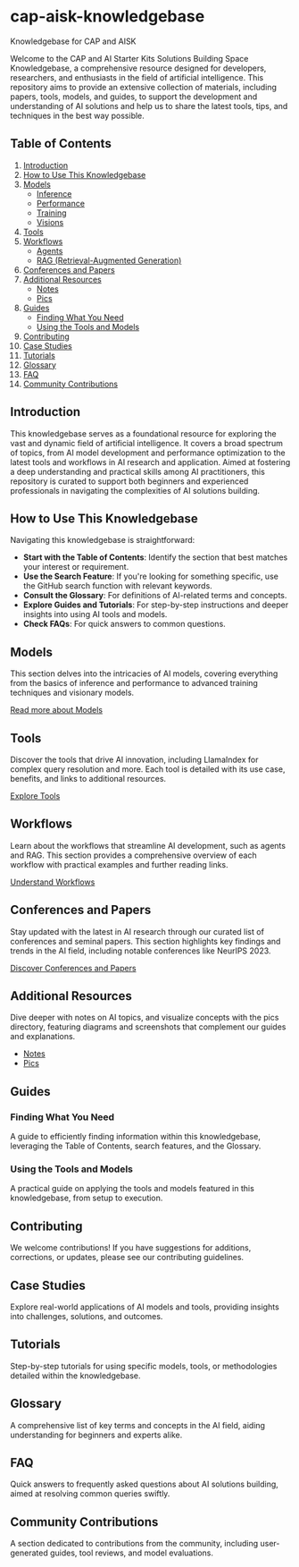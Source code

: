 ---
---

# cap-aisk-knowledgebase
Knowledgebase for CAP and AISK

Welcome to the CAP and AI Starter Kits Solutions Building Space Knowledgebase, a comprehensive resource designed for developers, researchers, and enthusiasts in the field of artificial intelligence. This repository aims to provide an extensive collection of materials, including papers, tools, models, and guides, to support the development and understanding of AI solutions and help us to share the latest tools, tips, and techniques in the best way possible.

## Table of Contents

1. [Introduction](./_01_Introduction/README.md)
2. [How to Use This Knowledgebase](./_02_HowToUseThisKnowledgebase/README.md)
3. [Models](./_03_Models/README.md)
   - [Inference](_03_Models/_01_Inference.md)
   - [Performance](_03_Models/_02_Performance.md)
   - [Training](_03_Models/_03_Training.md)
   - [Visions](_03_Models/_04_Visions.md)
4. [Tools](./_04_Tools/README.md)
5. [Workflows](./_05_Workflows/README.md)
   - [Agents](_05_Workflows/_01_Agents.md)
   - [RAG (Retrieval-Augmented Generation)](_05_Workflows/_02_RAG.md)
6. [Conferences and Papers](./_06_ConferencesAndPapers/README.md)
7. [Additional Resources](./_07_AdditionalResources/README.md)
   - [Notes](_07_AdditionalResources/_01_Notes.md)
   - [Pics](_07_AdditionalResources/_02_Pics.md)
8. [Guides](./_08_Guides/README.md)
   - [Finding What You Need](_08_Guides/_01_FindingWhatYouNeed.md)
   - [Using the Tools and Models](_08_Guides/_02_UsingTheToolsAndModels.md)
9. [Contributing](./_09_Contributing/README.md)
10. [Case Studies](./_10_CaseStudies/README.md)
11. [Tutorials](./_11_Tutorials/README.md)
12. [Glossary](./_12_Glossary/README.md)
13. [FAQ](./_13_FAQ/README.md)
14. [Community Contributions](./_14_CommunityContributions/README.md)

## Introduction

This knowledgebase serves as a foundational resource for exploring the vast and dynamic field of artificial intelligence. It covers a broad spectrum of topics, from AI model development and performance optimization to the latest tools and workflows in AI research and application. Aimed at fostering a deep understanding and practical skills among AI practitioners, this repository is curated to support both beginners and experienced professionals in navigating the complexities of AI solutions building.

## How to Use This Knowledgebase

Navigating this knowledgebase is straightforward:

- **Start with the Table of Contents**: Identify the section that best matches your interest or requirement.
- **Use the Search Feature**: If you're looking for something specific, use the GitHub search function with relevant keywords.
- **Consult the Glossary**: For definitions of AI-related terms and concepts.
- **Explore Guides and Tutorials**: For step-by-step instructions and deeper insights into using AI tools and models.
- **Check FAQs**: For quick answers to common questions.

## Models

This section delves into the intricacies of AI models, covering everything from the basics of inference and performance to advanced training techniques and visionary models. 

[Read more about Models](_03_Models/README.md)

## Tools

Discover the tools that drive AI innovation, including LlamaIndex for complex query resolution and more. Each tool is detailed with its use case, benefits, and links to additional resources.

[Explore Tools](LLamaIndex.md)

## Workflows

Learn about the workflows that streamline AI development, such as agents and RAG. This section provides a comprehensive overview of each workflow with practical examples and further reading links.

[Understand Workflows](_05_Workflows/README.md)

## Conferences and Papers

Stay updated with the latest in AI research through our curated list of conferences and seminal papers. This section highlights key findings and trends in the AI field, including notable conferences like NeurIPS 2023.

[Discover Conferences and Papers](_06_ConferencesAndPapers/README.md)

## Additional Resources

Dive deeper with notes on AI topics, and visualize concepts with the pics directory, featuring diagrams and screenshots that complement our guides and explanations.

- [Notes](_07_AdditionalResources/_01_Notes.md)
- [Pics](_07_AdditionalResources/_02_Pics.md)

## Guides

### Finding What You Need

A guide to efficiently finding information within this knowledgebase, leveraging the Table of Contents, search features, and the Glossary.

### Using the Tools and Models

A practical guide on applying the tools and models featured in this knowledgebase, from setup to execution.

## Contributing

We welcome contributions! If you have suggestions for additions, corrections, or updates, please see our contributing guidelines.

## Case Studies

Explore real-world applications of AI models and tools, providing insights into challenges, solutions, and outcomes.

## Tutorials

Step-by-step tutorials for using specific models, tools, or methodologies detailed within the knowledgebase.

## Glossary

A comprehensive list of key terms and concepts in the AI field, aiding understanding for beginners and experts alike.

## FAQ

Quick answers to frequently asked questions about AI solutions building, aimed at resolving common queries swiftly.

## Community Contributions

A section dedicated to contributions from the community, including user-generated guides, tool reviews, and model evaluations.
